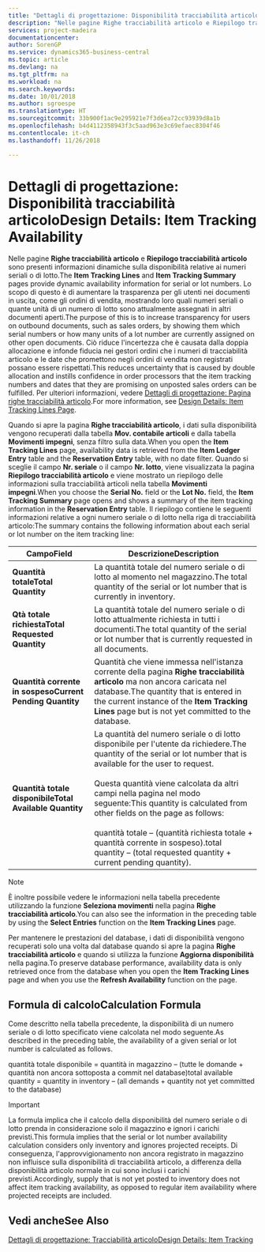 ```yaml
---
title: "Dettagli di progettazione: Disponibilità tracciabilità articolo | Microsoft Docs"
description: "Nelle pagine Righe tracciabilità articolo e Riepilogo tracciabilità articolo sono presenti informazioni dinamiche sulla disponibilità relative ai numeri seriali o di lotto. Lo scopo di questo è di aumentare la trasparenza per gli utenti nei documenti in uscita, come gli ordini di vendita, mostrando loro quali numeri seriali o quante unità di un numero di lotto sono attualmente assegnati in altri documenti aperti. Ciò riduce l'incertezza che è causata dalla doppia allocazione e infonde fiducia nei gestori ordini che i numeri di tracciabilità articolo e le date che promettono negli ordini di vendita non registrati possano essere rispettati."
services: project-madeira
documentationcenter: 
author: SorenGP
ms.service: dynamics365-business-central
ms.topic: article
ms.devlang: na
ms.tgt_pltfrm: na
ms.workload: na
ms.search.keywords: 
ms.date: 10/01/2018
ms.author: sgroespe
ms.translationtype: HT
ms.sourcegitcommit: 33b900f1ac9e295921e7f3d6ea72cc93939d8a1b
ms.openlocfilehash: b4d4112358943f3c5aad963e3c69efaec8304f46
ms.contentlocale: it-ch
ms.lasthandoff: 11/26/2018

---
```

# <a name="design-details-item-tracking-availability"></a><span data-ttu-id="601bd-105">Dettagli di progettazione: Disponibilità tracciabilità articolo</span><span class="sxs-lookup"><span data-stu-id="601bd-105">Design Details: Item Tracking Availability</span></span>
<span data-ttu-id="601bd-106">Nelle pagine **Righe tracciabilità articolo** e **Riepilogo tracciabilità articolo** sono presenti informazioni dinamiche sulla disponibilità relative ai numeri seriali o di lotto.</span><span class="sxs-lookup"><span data-stu-id="601bd-106">The **Item Tracking Lines** and **Item Tracking Summary** pages provide dynamic availability information for serial or lot numbers.</span></span> <span data-ttu-id="601bd-107">Lo scopo di questo è di aumentare la trasparenza per gli utenti nei documenti in uscita, come gli ordini di vendita, mostrando loro quali numeri seriali o quante unità di un numero di lotto sono attualmente assegnati in altri documenti aperti.</span><span class="sxs-lookup"><span data-stu-id="601bd-107">The purpose of this is to increase transparency for users on outbound documents, such as sales orders, by showing them which serial numbers or how many units of a lot number are currently assigned on other open documents.</span></span> <span data-ttu-id="601bd-108">Ciò riduce l'incertezza che è causata dalla doppia allocazione e infonde fiducia nei gestori ordini che i numeri di tracciabilità articolo e le date che promettono negli ordini di vendita non registrati possano essere rispettati.</span><span class="sxs-lookup"><span data-stu-id="601bd-108">This reduces uncertainty that is caused by double allocation and instills confidence in order processors that the item tracking numbers and dates that they are promising on unposted sales orders can be fulfilled.</span></span> <span data-ttu-id="601bd-109">Per ulteriori informazioni, vedere [Dettagli di progettazione: Pagina righe tracciabilità articolo](design-details-item-tracking-lines-window.md).</span><span class="sxs-lookup"><span data-stu-id="601bd-109">For more information, see [Design Details: Item Tracking Lines Page](design-details-item-tracking-lines-window.md).</span></span>  

 <span data-ttu-id="601bd-110">Quando si apre la pagina **Righe tracciabilità articolo**, i dati sulla disponibilità vengono recuperati dalla tabella **Mov. contabile articoli** e dalla tabella **Movimenti impegni**, senza filtro sulla data.</span><span class="sxs-lookup"><span data-stu-id="601bd-110">When you open the **Item Tracking Lines** page, availability data is retrieved from the **Item Ledger Entry** table and the **Reservation Entry** table, with no date filter.</span></span> <span data-ttu-id="601bd-111">Quando si sceglie il campo **Nr. seriale** o il campo **Nr. lotto**, viene visualizzata la pagina **Riepilogo tracciabilità articolo** e viene mostrato un riepilogo delle informazioni sulla tracciabilità articoli nella tabella **Movimenti impegni**.</span><span class="sxs-lookup"><span data-stu-id="601bd-111">When you choose the **Serial No.** field or the **Lot No.** field, the **Item Tracking Summary** page opens and shows a summary of the item tracking information in the **Reservation Entry** table.</span></span> <span data-ttu-id="601bd-112">Il riepilogo contiene le seguenti informazioni relative a ogni numero seriale o di lotto nella riga di tracciabilità articolo:</span><span class="sxs-lookup"><span data-stu-id="601bd-112">The summary contains the following information about each serial or lot number on the item tracking line:</span></span>  

|<span data-ttu-id="601bd-113">Campo</span><span class="sxs-lookup"><span data-stu-id="601bd-113">Field</span></span>|<span data-ttu-id="601bd-114">Descrizione</span><span class="sxs-lookup"><span data-stu-id="601bd-114">Description</span></span>|  
|---------------------------------|---------------------------------------|  
|<span data-ttu-id="601bd-115">**Quantità totale**</span><span class="sxs-lookup"><span data-stu-id="601bd-115">**Total Quantity**</span></span>|<span data-ttu-id="601bd-116">La quantità totale del numero seriale o di lotto al momento nel magazzino.</span><span class="sxs-lookup"><span data-stu-id="601bd-116">The total quantity of the serial or lot number that is currently in inventory.</span></span>|  
|<span data-ttu-id="601bd-117">**Qtà totale richiesta**</span><span class="sxs-lookup"><span data-stu-id="601bd-117">**Total Requested Quantity**</span></span>|<span data-ttu-id="601bd-118">La quantità totale del numero seriale o di lotto attualmente richiesta in tutti i documenti.</span><span class="sxs-lookup"><span data-stu-id="601bd-118">The total quantity of the serial or lot number that is currently requested in all documents.</span></span>|  
|<span data-ttu-id="601bd-119">**Quantità corrente in sospeso**</span><span class="sxs-lookup"><span data-stu-id="601bd-119">**Current Pending Quantity**</span></span>|<span data-ttu-id="601bd-120">Quantità che viene immessa nell'istanza corrente della pagina **Righe tracciabilità articolo** ma non ancora caricata nel database.</span><span class="sxs-lookup"><span data-stu-id="601bd-120">The quantity that is entered in the current instance of the **Item Tracking Lines** page but is not yet committed to the database.</span></span>|  
|<span data-ttu-id="601bd-121">**Quantità totale disponibile**</span><span class="sxs-lookup"><span data-stu-id="601bd-121">**Total Available Quantity**</span></span>|<span data-ttu-id="601bd-122">La quantità del numero seriale o di lotto disponibile per l'utente da richiedere.</span><span class="sxs-lookup"><span data-stu-id="601bd-122">The quantity of the serial or lot number that is available for the user to request.</span></span><br /><br /> <span data-ttu-id="601bd-123">Questa quantità viene calcolata da altri campi nella pagina nel modo seguente:</span><span class="sxs-lookup"><span data-stu-id="601bd-123">This quantity is calculated from other fields on the page as follows:</span></span><br /><br /> <span data-ttu-id="601bd-124">quantità totale – (quantità richiesta totale + quantità corrente in sospeso).</span><span class="sxs-lookup"><span data-stu-id="601bd-124">total quantity – (total requested quantity + current pending quantity).</span></span>|  

> [!NOTE]  
>  <span data-ttu-id="601bd-125">È inoltre possibile vedere le informazioni nella tabella precedente utilizzando la funzione **Seleziona movimenti** nella pagina **Righe tracciabilità articolo**.</span><span class="sxs-lookup"><span data-stu-id="601bd-125">You can also see the information in the preceding table by using the **Select Entries** function on the **Item Tracking Lines** page.</span></span>  

 <span data-ttu-id="601bd-126">Per mantenere le prestazioni del database, i dati di disponibilità vengono recuperati solo una volta dal database quando si apre la pagina **Righe tracciabilità articolo** e quando si utilizza la funzione **Aggiorna disponibilità** nella pagina.</span><span class="sxs-lookup"><span data-stu-id="601bd-126">To preserve database performance, availability data is only retrieved once from the database when you open the **Item Tracking Lines** page and when you use the **Refresh Availability** function on the page.</span></span>  

## <a name="calculation-formula"></a><span data-ttu-id="601bd-127">Formula di calcolo</span><span class="sxs-lookup"><span data-stu-id="601bd-127">Calculation Formula</span></span>  
 <span data-ttu-id="601bd-128">Come descritto nella tabella precedente, la disponibilità di un numero seriale o di lotto specificato viene calcolata nel modo seguente.</span><span class="sxs-lookup"><span data-stu-id="601bd-128">As described in the preceding table, the availability of a given serial or lot number is calculated as follows.</span></span>  

 <span data-ttu-id="601bd-129">quantità totale disponibile = quantità in magazzino – (tutte le domande + quantità non ancora sottoposta a commit nel database)</span><span class="sxs-lookup"><span data-stu-id="601bd-129">total available quantity = quantity in inventory – (all demands + quantity not yet committed to the database)</span></span>  

> [!IMPORTANT]  
>  <span data-ttu-id="601bd-130">La formula implica che il calcolo della disponibilità del numero seriale o di lotto prenda in considerazione solo il magazzino e ignori i carichi previsti.</span><span class="sxs-lookup"><span data-stu-id="601bd-130">This formula implies that the serial or lot number availability calculation considers only inventory and ignores projected receipts.</span></span> <span data-ttu-id="601bd-131">Di conseguenza, l'approvvigionamento non ancora registrato in magazzino non influisce sulla disponibilità di tracciabilità articolo, a differenza della disponibilità articolo normale in cui sono inclusi i carichi previsti.</span><span class="sxs-lookup"><span data-stu-id="601bd-131">Accordingly, supply that is not yet posted to inventory does not affect item tracking availability, as opposed to regular item availability where projected receipts are included.</span></span>  

## <a name="see-also"></a><span data-ttu-id="601bd-132">Vedi anche</span><span class="sxs-lookup"><span data-stu-id="601bd-132">See Also</span></span>  
 [<span data-ttu-id="601bd-133">Dettagli di progettazione: Tracciabilità articolo</span><span class="sxs-lookup"><span data-stu-id="601bd-133">Design Details: Item Tracking</span></span>](design-details-item-tracking.md)

